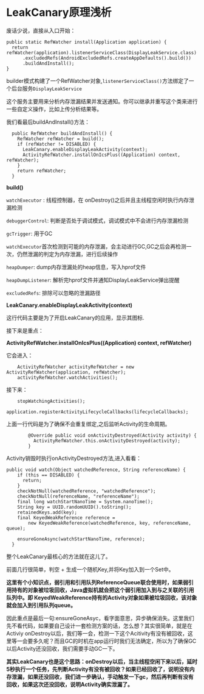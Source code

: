 # LeakCanary原理浅析

废话少说，直接从入口开始：

```
public static RefWatcher install(Application application) {
  return refWatcher(application).listenerServiceClass(DisplayLeakService.class)
      .excludedRefs(AndroidExcludedRefs.createAppDefaults().build())
      .buildAndInstall();
}
```

builder模式构建了一个RefWatcher对象,`listenerServiceClass()`方法绑定了一个后台服务`DisplayLeakService`

这个服务主要用来分析内存泄漏结果并发送通知。你可以继承并重写这个类来进行一些自定义操作，比如上传分析结果等。

我们看最后buildAndInstall\(\)方法：

```
  public RefWatcher buildAndInstall() {
    RefWatcher refWatcher = build();
    if (refWatcher != DISABLED) {
      LeakCanary.enableDisplayLeakActivity(context);
      ActivityRefWatcher.installOnIcsPlus((Application) context, refWatcher);
    }
    return refWatcher;
  }
```

**build\(\)**

`watchExecutor` : 线程控制器，在 onDestroy\(\)之后并且主线程空闲时执行内存泄漏检测

`debuggerControl`: 判断是否处于调试模式，调试模式中不会进行内存泄漏检测

`gcTrigger`: 用于GC

`watchExecutor`首次检测到可能的内存泄漏，会主动进行GC,GC之后会再检测一次，仍然泄漏的判定为内存泄漏，进行后续操作

`heapDumper`: dump内存泄漏处的heap信息，写入hprof文件

`heapDumpListener`: 解析完hprof文件并通知DisplayLeakService弹出提醒

`excludedRefs`: 排除可以忽略的泄漏路径

**LeakCanary.enableDisplayLeakActivity\(context\)**

这行代码主要是为了开启LeakCanary的应用，显示其图标.

接下来是重点：

**ActivityRefWatcher.installOnIcsPlus\(\(Application\) context, refWatcher\)**

它会进入：

```
    ActivityRefWatcher activityRefWatcher = new ActivityRefWatcher(application, refWatcher);
    activityRefWatcher.watchActivities();
```

接下来：

```
    stopWatchingActivities();
    application.registerActivityLifecycleCallbacks(lifecycleCallbacks);
```

上面一行代码是为了确保不会重复绑定,之后监听Activity的生命周期。

```
        @Override public void onActivityDestroyed(Activity activity) {
          ActivityRefWatcher.this.onActivityDestroyed(activity);
        }
```

Activity销毁时执行onActivityDestroyed方法,进入看看：

```
public void watch(Object watchedReference, String referenceName) {
    if (this == DISABLED) {
      return;
    }
    checkNotNull(watchedReference, "watchedReference");
    checkNotNull(referenceName, "referenceName");
    final long watchStartNanoTime = System.nanoTime();
    String key = UUID.randomUUID().toString();
    retainedKeys.add(key);
    final KeyedWeakReference reference =
        new KeyedWeakReference(watchedReference, key, referenceName, queue);

    ensureGoneAsync(watchStartNanoTime, reference);
  }
```

整个LeakCanary最核心的方法就在这儿了。

前面几行很简单，判空 + 生成一个随机Key,并将Key加入到一个Set中。

**这里有个小知识点，弱引用和引用队列ReferenceQueue联合使用时，如果弱引用持有的对象被垃圾回收，Java虚拟机就会把这个弱引用加入到与之关联的引用队列中。即 KeyedWeakReference持有的Activity对象如果被垃圾回收，该对象就会加入到引用队列queue。**

因此重点是最后一句:ensureGoneAsyc，看字面意思，异步确保消失。这里我们先不看代码，如果要自己设计一套检测方案的话，怎么想？其实很简单，就是在Activiy onDestroy以后，我们等一会，检测一下这个Acitivity有没有被回收，这里等一会要多久呢？而且GC的时机在app运行时我们无法确定，所以为了确保GC以后Activity还没回收，我们需要手动GC一下。

**其实LeakCanary也是这个思路：onDestroy以后，当主线程空闲下来以后，延时5秒执行一个任务，先判断Activity有没有被回收？如果已经回收了，说明没有内存泄漏，如果还没回收，我们进一步确认，手动触发一下gc，然后再判断有没有回收，如果这次还没回收，说明Activity确实泄漏了。**















